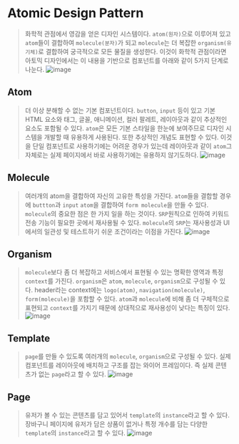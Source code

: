 # Atomic Design Pattern
> 화학적 관점에서 영감을 얻은 디자인 시스템이다. `atom(원자)`으로 이루어져 있고 `atom`들이
> 결합하여 `molecule(분자)`가 되고 `molecule`는 더 복잡한 `organism(유기체)`로 결합하여 궁극적으로
> 모든 물질을 생성한다. 이것이 화학적 관점이라면 아토믹 디자인에서는 이 내용을 기반으로 컴포넌트를
> 아래와 같이 5가지 단계로 나눈다.
![image](https://github.com/likegitman/TIL/assets/105215297/8fcd5e37-0cff-4f99-8bb8-3c4efb5a554b)

## Atom
> 더 이상 분해할 수 없는 기본 컴포넌트이다. `button`, `input` 등이 있고 기본 HTML 요소와
> 태그, 글꼴, 애니메이션, 컬러 팔레트, 레이아웃과 같이 추상적인 요소도 포함될 수 있다.
> `atom`은 모든 기본 스타일을 한눈에 보여주므로 디자인 시스템을 개발할 때 유용하게 사용된다.
> 또한 추상적인 개념도 표현할 수 있다. 이것을 단일 컴포넌트로 사용하기에는 어려운 경우가 있는데
> 레이아웃과 같이 `atom`그 자체로는 실제 페이지에서 바로 사용하기에는 유용하지 않기도하다.
![image](https://github.com/likegitman/TIL/assets/105215297/bcd26c80-3db5-4700-ac6c-25c04248f816)

## Molecule
> 여러개의 atom을 결합하여 자신의 고유한 특성을 가진다. `atom`들을 결합할 경우에 `buttton`과 `input`
> `atom`을 결합하여 `form molecule`을 만들 수 있다. `molecule`의 중요한 점은 한 가지 일을 하는 것이다.
> `SRP`원칙으로 인하여 키워드 전송 기능이 필요한 곳에서 재사용될 수 있다. `molecule`의 `SRP`는 재사용성과
> UI에서의 일관성 및 테스트하기 쉬운 조건이라는 이점을 가진다.
> ![image](https://github.com/likegitman/TIL/assets/105215297/f7d9ba3d-64de-4671-8fdb-e05989a1cbe1)

## Organism
> `molecule`보다 좀 더 복잡하고 서비스에서 표현될 수 있는 명확한 영역과 특정 `context`를 가진다.
> `organism`은 `atom`, `molecule`, `organism`으로 구성될 수 있다. header라는 context에는
> `logo(atom)`, `navigation(molecule)`, `form(molecule)`을 포함할 수 있다. `atom`과 `molecule`에 비해
> 좀 더 구체적으로 표현되고 `context`를 가지기 때문에 상대적으로 재사용성이 낮다는 특징이 있다.
> ![image](https://github.com/likegitman/TIL/assets/105215297/d04a0a99-ac5d-4e29-b932-5f3ae1a02adf)

## Template
> `page`를 만들 수 있도록 여러개의 `molecule`, `organism`으로 구성될 수 있다. 실제 컴포넌트를
> 레이아웃에 배치하고 구조를 잡는 와이어 프레임이다. 즉 실제 콘텐츠가 없는 `page`라고 할 수 있다.
> ![image](https://github.com/likegitman/TIL/assets/105215297/3e84c77a-5e20-4d72-b421-997cf5d85dab)

## Page
> 유저가 볼 수 있는 콘텐츠를 담고 있어서 `template`의 `instance`라고 할 수 있다. 장바구니 페이지에
> 유저가 담은 상품이 없거나 특정 개수를 담는 다양한 `template`의 `instance`라고 할 수 있다.
> ![image](https://github.com/likegitman/TIL/assets/105215297/66e5bf6b-44a5-4f95-a517-8c03b28bebd2)
